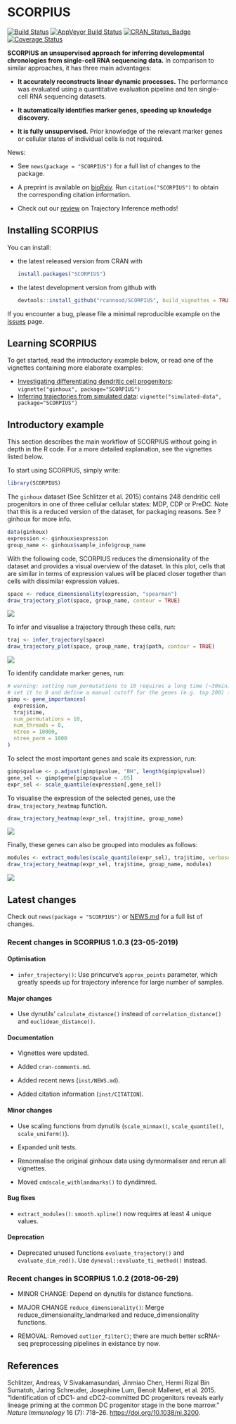 
# SCORPIUS

[![Build
Status](https://travis-ci.org/rcannood/SCORPIUS.svg?branch=master)](https://travis-ci.org/rcannood/SCORPIUS)
[![AppVeyor Build
Status](https://ci.appveyor.com/api/projects/status/github/rcannood/SCORPIUS?branch=master&svg=true)](https://ci.appveyor.com/project/rcannood/SCORPIUS)
[![CRAN\_Status\_Badge](https://www.r-pkg.org/badges/version/SCORPIUS)](https://cran.r-project.org/package=SCORPIUS)
[![Coverage
Status](https://codecov.io/gh/rcannood/SCORPIUS/branch/master/graph/badge.svg)](https://codecov.io/gh/rcannood/SCORPIUS?branch=master)

**SCORPIUS an unsupervised approach for inferring developmental
chronologies from single-cell RNA sequencing data.** In comparison to
similar approaches, it has three main advantages:

  - **It accurately reconstructs linear dynamic processes.** The
    performance was evaluated using a quantitative evaluation pipeline
    and ten single-cell RNA sequencing datasets.

  - **It automatically identifies marker genes, speeding up knowledge
    discovery.**

  - **It is fully unsupervised.** Prior knowledge of the relevant marker
    genes or cellular states of individual cells is not required.

News:

  - See `news(package = "SCORPIUS")` for a full list of changes to the
    package.

  - A preprint is available on
    [bioRxiv](http://biorxiv.org/content/early/2016/10/07/079509). Run
    `citation("SCORPIUS")` to obtain the corresponding citation
    information.

  - Check out our
    [review](https://www.biorxiv.org/content/early/2018/03/05/276907) on
    Trajectory Inference methods\!

## Installing SCORPIUS

You can install:

  - the latest released version from CRAN with
    
    ``` r
    install.packages("SCORPIUS")
    ```

  - the latest development version from github
    with
    
    ``` r
    devtools::install_github("rcannood/SCORPIUS", build_vignettes = TRUE)
    ```

If you encounter a bug, please file a minimal reproducible example on
the [issues](https://github.com/rcannood/SCORPIUS/issues) page.

## Learning SCORPIUS

To get started, read the introductory example below, or read one of the
vignettes containing more elaborate examples:

  - [Investigating differentiating dendritic cell
    progenitors](vignettes/ginhoux.md): `vignette("ginhoux",
    package="SCORPIUS")`
  - [Inferring trajectories from simulated
    data](vignettes/simulated-data.md): `vignette("simulated-data",
    package="SCORPIUS")`

## Introductory example

This section describes the main workflow of SCORPIUS without going in
depth in the R code. For a more detailed explanation, see the vignettes
listed below.

To start using SCORPIUS, simply write:

``` r
library(SCORPIUS)
```

The `ginhoux` dataset (See Schlitzer et al. 2015) contains 248 dendritic
cell progenitors in one of three cellular cellular states: MDP, CDP or
PreDC. Note that this is a reduced version of the dataset, for packaging
reasons. See ?ginhoux for more info.

``` r
data(ginhoux)
expression <- ginhoux$expression
group_name <- ginhoux$sample_info$group_name
```

With the following code, SCORPIUS reduces the dimensionality of the
dataset and provides a visual overview of the dataset. In this plot,
cells that are similar in terms of expression values will be placed
closer together than cells with dissimilar expression values.

``` r
space <- reduce_dimensionality(expression, "spearman")
draw_trajectory_plot(space, group_name, contour = TRUE)
```

![](man/figures/README_reduce_dimensionality-1.png)<!-- -->

To infer and visualise a trajectory through these cells, run:

``` r
traj <- infer_trajectory(space)
draw_trajectory_plot(space, group_name, traj$path, contour = TRUE)
```

![](man/figures/README_infer_trajectory-1.png)<!-- -->

To identify candidate marker genes,
run:

``` r
# warning: setting num_permutations to 10 requires a long time (~30min) to run!
# set it to 0 and define a manual cutoff for the genes (e.g. top 200) for a much shorter execution time.
gimp <- gene_importances(
  expression, 
  traj$time, 
  num_permutations = 10, 
  num_threads = 8, 
  ntree = 10000,
  ntree_perm = 1000
) 
```

To select the most important genes and scale its expression, run:

``` r
gimp$qvalue <- p.adjust(gimp$pvalue, "BH", length(gimp$pvalue))
gene_sel <- gimp$gene[gimp$qvalue < .05]
expr_sel <- scale_quantile(expression[,gene_sel])
```

To visualise the expression of the selected genes, use the
`draw_trajectory_heatmap` function.

``` r
draw_trajectory_heatmap(expr_sel, traj$time, group_name)
```

![](man/figures/README_visualise_tafs-1.png)<!-- -->

Finally, these genes can also be grouped into modules as
follows:

``` r
modules <- extract_modules(scale_quantile(expr_sel), traj$time, verbose = F)
draw_trajectory_heatmap(expr_sel, traj$time, group_name, modules)
```

![](man/figures/README_moduled_tafs-1.png)<!-- -->

## Latest changes

Check out `news(package = "SCORPIUS")` or [NEWS.md](inst/NEWS.md) for a
full list of
changes.

<!-- This section gets automatically generated from inst/NEWS.md, and also generates inst/NEWS -->

### Recent changes in SCORPIUS 1.0.3 (23-05-2019)

#### Optimisation

  - `infer_trajectory()`: Use princurve’s `approx_points` parameter,
    which greatly speeds up for trajectory inference for large number of
    samples.

#### Major changes

  - Use dynutils’ `calculate_distance()` instead of
    `correlation_distance()` and `euclidean_distance()`.

#### Documentation

  - Vignettes were updated.

  - Added `cran-comments.md`.

  - Added recent news (`inst/NEWS.md`).

  - Added citation information (`inst/CITATION`).

#### Minor changes

  - Use scaling functions from dynutils (`scale_minmax()`,
    `scale_quantile()`, `scale_uniform()`).

  - Expanded unit tests.

  - Renormalise the original ginhoux data using dynnormaliser and rerun
    all vignettes.

  - Moved `cmdscale_withlandmarks()` to dyndimred.

#### Bug fixes

  - `extract_modules()`: `smooth.spline()` now requires at least 4
    unique values.

#### Deprecation

  - Deprecated unused functions `evaluate_trajectory()` and
    `evaluate_dim_red()`. Use `dyneval::evaluate_ti_method()` instead.

### Recent changes in SCORPIUS 1.0.2 (2018-06-29)

  - MINOR CHANGE: Depend on dynutils for distance functions.

  - MAJOR CHANGE `reduce_dimensionality()`: Merge
    reduce\_dimensionality\_landmarked and reduce\_dimensionality
    functions.

  - REMOVAL: Removed `outlier_filter()`; there are much better scRNA-seq
    preprocessing pipelines in existance by now.

## References

<div id="refs" class="references">

<div id="ref-Schlitzer2015">

Schlitzer, Andreas, V Sivakamasundari, Jinmiao Chen, Hermi Rizal Bin
Sumatoh, Jaring Schreuder, Josephine Lum, Benoit Malleret, et al. 2015.
“Identification of cDC1- and cDC2-committed DC progenitors reveals
early lineage priming at the common DC progenitor stage in the bone
marrow.” *Nature Immunology* 16 (7): 718–26.
<https://doi.org/10.1038/ni.3200>.

</div>

</div>
